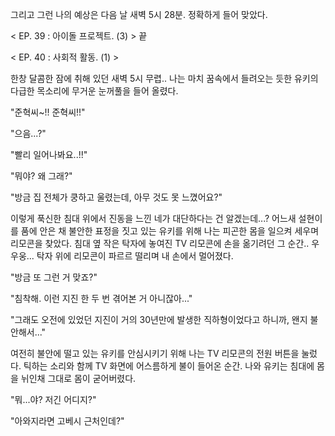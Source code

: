 그리고 그런 나의 예상은 다음 날 새벽 5시 28분. 
정확하게 들어 맞았다.

< EP. 39 : 아이돌 프로젝트. (3) > 끝

< EP. 40 : 사회적 활동. (1) >

한창 달콤한 잠에 취해 있던 새벽 5시 무렵.. 
나는 마치 꿈속에서 들려오는 듯한 유키의 다급한 목소리에 무거운 눈꺼풀을 들어 올렸다. 

"준혁씨~!! 준혁씨!!" 

"으음...?" 

"빨리 일어나봐요..!!" 

"뭐야? 왜 그래?" 

"방금 집 전체가 쿵하고 울렸는데, 아무 것도 못 느꼈어요?" 

이렇게 푹신한 침대 위에서 진동을 느낀 네가 대단하다는 건 알겠는데...? 
어느새 설현이를 품에 안은 채 불안한 표정을 짓고 있는 유키를 위해 나는 피곤한 몸을 일으켜 세우며 리모콘을 찾았다. 
침대 옆 작은 탁자에 놓여진 TV 리모콘에 손을 옮기려던 그 순간.. 
우우웅... 
탁자 위에 리모콘이 파르르 떨리며 내 손에서 멀어졌다. 

"방금 또 그런 거 맞죠?" 

"침착해. 이런 지진 한 두 번 겪어본 거 아니잖아..." 

"그래도 오전에 있었던 지진이 거의 30년만에 발생한 직하형이었다고 하니까, 왠지 불안해서..." 

여전히 불안에 떨고 있는 유키를 안심시키기 위해 나는 TV 리모콘의 전원 버튼을 눌렀다. 
틱하는 소리와 함께 TV 화면에 어스름하게 불이 들어온 순간. 
나와 유키는 침대에 몸을 뉘인채 그대로 몸이 굳어버렸다. 

"뭐...야? 저긴 어디지?" 

"아와지라면 고베시 근처인데?" 